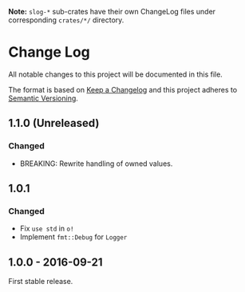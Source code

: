 **Note:** `slog-*` sub-crates have their own ChangeLog files under
corresponding `crates/*/` directory.

# Change Log
All notable changes to this project will be documented in this file.

The format is based on [Keep a Changelog](http://keepachangelog.com/)
and this project adheres to [Semantic Versioning](http://semver.org/).

## 1.1.0 (Unreleased)
### Changed

* BREAKING: Rewrite handling of owned values.

## 1.0.1
### Changed

* Fix `use std` in `o!`
* Implement `fmt::Debug` for `Logger`

## 1.0.0 - 2016-09-21

First stable release.
